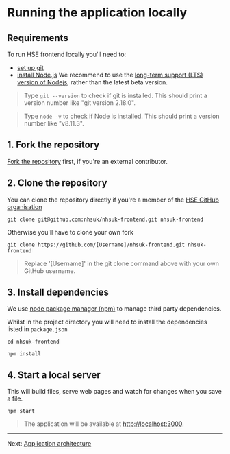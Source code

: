 # Running the application locally

## Requirements

To run HSE frontend locally you'll need to:
* [set up git](https://help.github.com/articles/set-up-git/)
* [install Node.js](https://nodejs.org/en/)
We recommend to use the [long-term support (LTS) version of Nodejs](https://nodejs.org/en/download/), rather than the latest beta version.

> Type `git --version` to check if git is installed. This should print a version number like "git version 2.18.0".

> Type `node -v` to check if Node is installed. This should print a version number like "v8.11.3".

## 1. Fork the repository

[Fork the repository](https://help.github.com/articles/fork-a-repo/) first, if you're an external contributor.

## 2. Clone the repository

You can clone the repository directly if you're a member of the [HSE GitHub organisation](https://github.com/hse-digital/)

```
git clone git@github.com:nhsuk/nhsuk-frontend.git nhsuk-frontend
```

Otherwise you'll have to clone your own fork

```
git clone https://github.com/[Username]/nhsuk-frontend.git nhsuk-frontend
```

> Replace '[Username]' in the git clone command above with your own GitHub username.

## 3. Install dependencies

We use [node package manager (npm)](https://docs.npmjs.com/getting-started/what-is-npm) to manage third party dependencies.

Whilst in the project directory you will need to install the dependencies listed in `package.json`

```
cd nhsuk-frontend
```

```
npm install
```

## 4. Start a local server

This will build files, serve web pages and watch for changes when you save a file.

```
npm start
```

> The application will be available at [http://localhost:3000](http://localhost:3000).

---

Next: [Application architecture](application-architecture.md)
